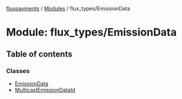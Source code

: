 [fluxpayments](../README.md) / [Modules](../modules.md) / flux\_types/EmissionData

# Module: flux\_types/EmissionData

## Table of contents

### Classes

- [EmissionData](../classes/flux_types_EmissionData.EmissionData.md)
- [MulticastEmissionDataId](../classes/flux_types_EmissionData.MulticastEmissionDataId.md)
